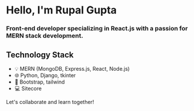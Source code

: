 # Hello, I'm Rupal Gupta

### Front-end developer specializing in React.js with a passion for MERN stack development.

## Technology Stack

- 💡 MERN (MongoDB, Express.js, React, Node.js)
- 🌐 Python, Django, tkinter
- 🧠 Bootstrap, tailwind
- 💻 Sitecore

Let's collaborate and learn together!

